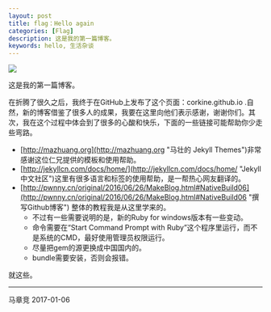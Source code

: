 ```yaml
---
layout: post
title: flag：Hello again
categories: [Flag]
description: 这是我的第一篇博客。
keywords: hello, 生活杂谈
---
```

![](http://i.imgur.com/HREbIaw.png)

这是我的第一篇博客。

在折腾了很久之后，我终于在GitHub上发布了这个页面：corkine.github.io .自然，新的博客借鉴了很多人的成果，我要在这里向他们表示感谢，谢谢你们。其次，我在这个过程中体会到了很多的心酸和快乐，下面的一些链接可能帮助你少走些弯路。

- [http://mazhuang.org](http://mazhuang.org "马壮的 Jekyll Themes")非常感谢这位仁兄提供的模板和使用帮助。
- [http://jekyllcn.com/docs/home/](http://jekyllcn.com/docs/home/ "Jekyll 中文社区")这里有很多语言和标签的使用帮助，是一帮热心网友翻译的。
- [http://pwnny.cn/original/2016/06/26/MakeBlog.html#NativeBuild06](http://pwnny.cn/original/2016/06/26/MakeBlog.html#NativeBuild06 "撰写Github博客") 整体的教程我是从这里学来的。
  - 不过有一些需要说明的是，新的Ruby for windows版本有一些变动。
  - 命令需要在“Start Command Prompt with Ruby”这个程序里运行，而不是系统的CMD，最好使用管理员权限运行。
  - 尽量把gem的源更换成中国国内的。
  - bundle需要安装，否则会报错。


就这些。

----------

马章竞 2017-01-06